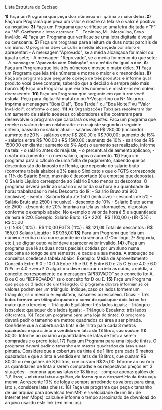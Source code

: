 Lista Estrutura de Decisao

**1)** Faça um Programa que peça dois números e imprima o maior deles.
**2)** Faça um Programa que peça um valor e mostre na tela se o valor é positivo ou negativo.
**3)** Faça um Programa que verifique se uma letra digitada é "F" ou "M". Conforme a letra escrever: F - Feminino, M - Masculino, Sexo Inválido.
**4)** Faça um Programa que verifique se uma letra digitada é vogal ou consoante.
**5)** Faça um programa para a leitura de duas notas parciais de um aluno. O programa deve calcular a média alcançada por aluno e apresentar:
			- A mensagem "Aprovado", se a média alcançada for maior ou igual a sete;
	 		- A mensagem "Reprovado", se a média for menor do que sete;
		 	- A mensagem "Aprovado com Distinção", se a média for igual a dez.
**6)** Faça um Programa que leia três números e mostre o maior deles.
**7)** Faça um Programa que leia três números e mostre o maior e o menor deles.
**8)** Faça um programa que pergunte o preço de três produtos e informe qual produto você deve comprar, sabendo que a decisão é sempre pelo mais barato.
**9)** Faça um Programa que leia três números e mostre-os em ordem decrescente.
**10)** Faça um Programa que pergunte em que turno você estuda. Peça para digitar M-matutino ou V-Vespertino ou N- Noturno. Imprima a mensagem "Bom Dia!", "Boa Tarde!" ou "Boa Noite!" ou "Valor Inválido!", conforme o caso.
**11)** As Organizações Tabajara resolveram dar um aumento de salário aos seus colaboradores e lhe contraram para desenvolver o programa que calculará os reajustes.
						Faça um programa que recebe o salário de um colaborador e o reajuste segundo o seguinte critério, baseado no salário atual:
					- salários até R$ 280,00 (incluindo) : aumento de 20%
		 			- salários entre R$ 280,00 e R$ 700,00 : aumento de 15%
			  	- salários entre R$ 700,00 e R$ 1500,00 : aumento de 10%
					- salários de R$ 1500,00 em diante : aumento de 5% Após o aumento ser realizado, informe na tela:
		 			- o salário antes do reajuste;
					- o percentual de aumento aplicado;
		 			- o valor do aumento;
					- o novo salário, após o aumento.
**12)** Faça um programa para o cálculo de uma folha de pagamento, sabendo que os descontos são do Imposto de Renda, que depende do salário bruto (conforme tabela abaixo) e 3% para o Sindicato e que o FGTS corresponde a 11% do Salário Bruto, mas não é descontado (é a empresa que deposita). O Salário Líquido corresponde ao Salário Bruto menos os descontos. O programa deverá pedir ao usuário o valor da sua hora e a quantidade de horas trabalhadas no mês.
						Desconto do IR:
					-	Salário Bruto até 900 (inclusive) - isento
		 			-	Salário Bruto até 1500 (inclusive) - desconto de 5%
					-	Salário Bruto até 2500 (inclusive) - desconto de 10%
		 			- Salário Bruto acima de 2500 - desconto de 20% Imprima na tela as informações, dispostas conforme o exemplo abaixo. No exemplo o valor da hora é 5 e a quantidade de hora é 220.
			Exemplo:
			   Salário Bruto: (5 * 220)        : R$ 1100,00
        (-) IR (5%)                     : R$   55,00  
        (-) INSS ( 10%)                 : R$  110,00
        FGTS (11%)                      : R$  121,00
        Total de descontos              : R$  165,00
        Salário Liquido                 : R$  935,00
**13)** Faça um Programa que leia um número e exiba o dia correspondente da semana. (1-Domingo, 2- Segunda, etc.), se digitar outro valor deve aparecer valor inválido.
**14)** JFaça um programa que lê as duas notas parciais obtidas por um aluno numa disciplina ao longo de um semestre, e calcule a sua média. A atribuição de conceitos obedece à tabela abaixo:
			Exemplo:
	 			 Média de Aproveitamento  Conceito
 						 Entre 9.0 e 10.0        A
  					 Entre 7.5 e 9.0         B
  					 Entre 6.0 e 7.5         C
 						 Entre 4.0 e 6.0         D
 						 Entre 4.0 e zero        E
				O algoritmo deve mostrar na tela as notas, a média, o conceito correspondente e a mensagem “APROVADO” se o conceito for A, B ou C ou “REPROVADO” se o conceito for D ou E.
**15)** Faça um Programa que peça os 3 lados de um triângulo. O programa deverá informar se os valores podem ser um triângulo. Indique, caso os lados formem um triângulo, se o mesmo é: equilátero, isósceles ou escaleno.
    	Dicas:
		 	-	Três lados formam um triângulo quando a soma de quaisquer dois lados for maior que o terceiro;
			- Triângulo Equilátero: três lados iguais;
	 		- Triângulo Isósceles: quaisquer dois lados iguais;
			- Triângulo Escaleno: três lados diferentes;
16) Faça um programa para uma loja de tintas. O programa deverá pedir o tamanho em metros quadrados da área a ser pintada. Considere que a cobertura da
  tinta é de 1 litro para cada 3 metros quadrados e que a tinta é vendida em latas de 18 litros, que custam R$ 80,00. Informe ao usuário a quantidades
  de latas de tinta a serem compradas e o preço total.
17) Faça um Programa para uma loja de tintas. O programa deverá pedir o tamanho em metros quadrados da área a ser pintada. Considere que a cobertura da
  tinta é de 1 litro para cada 6 metros quadrados e que a tinta é vendida em latas de 18 litros, que custam R$ 80,00 ou em galões de 3,6 litros, que
  custam R$ 25,00. Informe ao usuário as quantidades de tinta a serem compradas e os respectivos preços em 3 situações:
    - comprar apenas latas de 18 litros;
    - comprar apenas galões de 3,6 litros;
    - misturar latas e galões, de forma que o desperdício de tinta seja menor. Acrescente 10% de folga e sempre arredonde os valores para cima, isto é,
    considere latas cheias.
18) Faça um programa que peça o tamanho de um arquivo para download (em MB) e a velocidade de um link de Internet (em Mbps), calcule e informe o tempo
aproximado de download do arquivo usando este link (em minutos).
